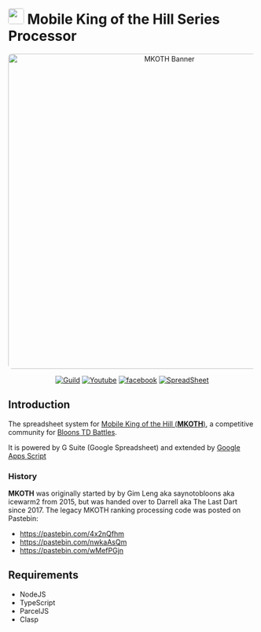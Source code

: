 <h1>
<img style="border-radius:4px" src="https://raw.githubusercontent.com/MobileKOTH/MKOTH-GSuite/master/misc/MKOTH%20Icon.png" width="32"/>
	Mobile King of the Hill Series Processor
</h1>
<div align="center">
<a href="https://mobilekoth.github.io/"><img style="border-radius:8px" src="https://raw.githubusercontent.com/MobileKOTH/MKOTH-GSuite/master/misc/MKOTH%20Banner.jpg" width="640" alt="MKOTH Banner" /></a>

[![Guild](https://discordapp.com/api/guilds/271109067261476866/embed.png)](https://discord.me/mkoth)
[![Youtube](https://img.shields.io/badge/subscribe-YouTube-red.svg)](http://www.youtube.com/channel/UCkI59BmyEeXUWv8-BhPSU6g?sub_confirmation=1)
[![facebook](https://img.shields.io/badge/%F0%9F%91%8D-facebook-blue.svg)](https://www.facebook.com/Mobile-KOTH-234357333726469/)
[![SpreadSheet](https://img.shields.io/badge/Google-Spreadsheets-brightgreen.svg)](https://docs.google.com/spreadsheets/d/1VRfWwvRSMQizzBanGNRMFVzoYFthrsNKzOgF5wKVM5I)
</div>

## Introduction
The spreadsheet system for [Mobile King of the Hill (**MKOTH**)](https://mobilekoth.github.io/), a competitive community for [Bloons TD Battles](https://store.steampowered.com/app/444640/Bloons_TD_Battles/). 

It is powered by G Suite (Google Spreadsheet) and extended by [Google Apps Script](https://developers.google.com/apps-script/)

### History

**MKOTH** was originally started by by Gim Leng aka saynotobloons aka icewarm2 from 2015, but was handed over to Darrell aka The Last Dart since 2017. The legacy MKOTH ranking processing code was posted on Pastebin:  
- https://pastebin.com/4x2nQfhm
- https://pastebin.com/nwkaAsQm
- https://pastebin.com/wMefPGjn


## Requirements
- NodeJS
- TypeScript
- ParcelJS
- Clasp